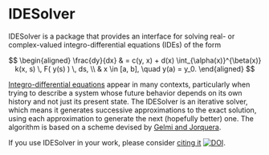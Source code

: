 # IDESolver

IDESolver is a package that provides an interface for solving
real- or complex-valued integro-differential equations (IDEs) of the form

$$
\begin{aligned}
    \frac{dy}{dx} & = c(y, x) + d(x) \int_{\alpha(x)}^{\beta(x)} k(x, s) \, F( y(s) ) \, ds, \\
    & x \in [a, b], \quad y(a) = y_0.
\end{aligned}
$$

[Integro-differential equations](https://en.wikipedia.org/wiki/Integro-differential_equation) appear in many contexts,
particularly when trying to describe a system whose future behavior depends on its own history and not just its present state.
The IDESolver is an iterative solver,
which means it generates successive approximations to the exact solution,
using each approximation to generate the next (hopefully better) one.
The algorithm is based on a scheme devised by
[Gelmi and Jorquera](https://doi.org/10.1016/j.cpc.2013.09.008>).

If you use IDESolver in your work,
please consider [citing it](https://doi.org/10.21105/joss.00542) [![DOI](https://joss.theoj.org/papers/10.21105/joss.00542/status.svg)](https://doi.org/10.21105/joss.00542).
